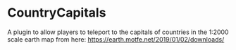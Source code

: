 # CountryCapitals
A plugin to allow players to teleport to the capitals of countries in the 1:2000 scale earth map from here: https://earth.motfe.net/2019/01/02/downloads/

